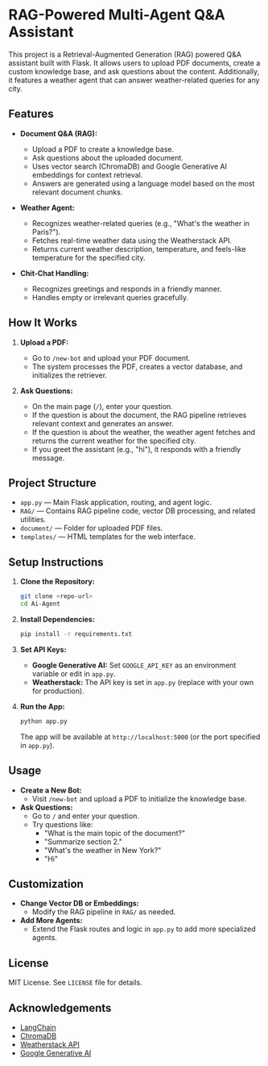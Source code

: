 # RAG-Powered Multi-Agent Q&A Assistant

This project is a Retrieval-Augmented Generation (RAG) powered Q&A assistant built with Flask. It allows users to upload PDF documents, create a custom knowledge base, and ask questions about the content. Additionally, it features a weather agent that can answer weather-related queries for any city.

## Features

- **Document Q&A (RAG):**
  - Upload a PDF to create a knowledge base.
  - Ask questions about the uploaded document.
  - Uses vector search (ChromaDB) and Google Generative AI embeddings for context retrieval.
  - Answers are generated using a language model based on the most relevant document chunks.

- **Weather Agent:**
  - Recognizes weather-related queries (e.g., "What's the weather in Paris?").
  - Fetches real-time weather data using the Weatherstack API.
  - Returns current weather description, temperature, and feels-like temperature for the specified city.

- **Chit-Chat Handling:**
  - Recognizes greetings and responds in a friendly manner.
  - Handles empty or irrelevant queries gracefully.

## How It Works

1. **Upload a PDF:**
   - Go to `/new-bot` and upload your PDF document.
   - The system processes the PDF, creates a vector database, and initializes the retriever.

2. **Ask Questions:**
   - On the main page (`/`), enter your question.
   - If the question is about the document, the RAG pipeline retrieves relevant context and generates an answer.
   - If the question is about the weather, the weather agent fetches and returns the current weather for the specified city.
   - If you greet the assistant (e.g., "hi"), it responds with a friendly message.

## Project Structure

- `app.py` — Main Flask application, routing, and agent logic.
- `RAG/` — Contains RAG pipeline code, vector DB processing, and related utilities.
- `document/` — Folder for uploaded PDF files.
- `templates/` — HTML templates for the web interface.

## Setup Instructions

1. **Clone the Repository:**
   ```bash
   git clone <repo-url>
   cd Ai-Agent
   ```

2. **Install Dependencies:**
   ```bash
   pip install -r requirements.txt
   ```

3. **Set API Keys:**
   - **Google Generative AI:** Set `GOOGLE_API_KEY` as an environment variable or edit in `app.py`.
   - **Weatherstack:** The API key is set in `app.py` (replace with your own for production).

4. **Run the App:**
   ```bash
   python app.py
   ```
   The app will be available at `http://localhost:5000` (or the port specified in `app.py`).

## Usage

- **Create a New Bot:**
  - Visit `/new-bot` and upload a PDF to initialize the knowledge base.
- **Ask Questions:**
  - Go to `/` and enter your question.
  - Try questions like:
    - "What is the main topic of the document?"
    - "Summarize section 2."
    - "What's the weather in New York?"
    - "Hi"

## Customization

- **Change Vector DB or Embeddings:**
  - Modify the RAG pipeline in `RAG/` as needed.
- **Add More Agents:**
  - Extend the Flask routes and logic in `app.py` to add more specialized agents.

## License

MIT License. See `LICENSE` file for details.

## Acknowledgements

- [LangChain](https://github.com/hwchase17/langchain)
- [ChromaDB](https://www.trychroma.com/)
- [Weatherstack API](https://weatherstack.com/)
- [Google Generative AI](https://ai.google/)
